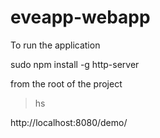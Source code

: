 # eveapp-webapp

To run the application

sudo npm install -g http-server

from the root of the project 

> hs

http://localhost:8080/demo/